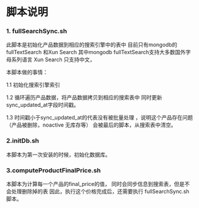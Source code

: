 脚本说明
========

### 1. fullSearchSync.sh

此脚本是初始化产品数据到相应的搜索引擎中的表中
目前只有mongodb的fullTextSearch 和Xun Search
其中mongodb fullTextSearch支持大多数国外字母系列语言
Xun Search 只支持中文，

本脚本做的事情：

1.1 初始化搜索引擎索引

1.2 循环遍历产品数据，将产品数据拷贝到相应的搜索表中
同时更新sync_updated_at字段时间戳。

1.3 时间戳小于sync_updated_at的代表没有被批量处理
，说明这个产品存在问题（产品被删除，noactive  无库存等）
会被最后的脚本，从搜索表中清空。

### 2.initDb.sh

本脚本为第一次安装的时候，初始化数据库。

### 3.computeProductFinalPrice.sh

本脚本为计算每一个产品的final_price的值，
同时会同步信息到搜索表，但是不会处理删除掉的表
因此，执行这个价格完成后，还需要执行 fullSearchSync.sh脚本。










